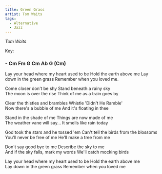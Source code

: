 ```yaml
---
title: Green Grass
artist: Tom Waits 
tags: 
  - Alternative
  - Jazz
---
```

*Tom Waits*

Key: 
### - Cm Fm G Cm Ab G (Cm)

<p class="lyrics">
Lay your head where my heart used to be  Hold the earth above me  
Lay down in the green grass  Remember when you loved me.    
  
Come closer don't be shy  Stand beneath a rainy sky  
The moon is over the rise  Think of me as a train goes by  
  
Clear the thistles and brambles  Whistle 'Didn't He Ramble'  
Now there's a bubble of me  And it's floating in thee  
  
Stand in the shade of me  Things are now made of me  
The weather vane will say...  It smells like rain today  
  
God took the stars and he tossed 'em  Can't tell the birds from the blossoms  
You'll never be free of me  He'll make a tree from me  
  
Don't say good bye to me  Describe the sky to me  
And if the sky falls, mark my words  We'll catch mocking birds  
  
Lay your head where my heart used to be  Hold the earth above me  
Lay down in the green grass  Remember when you loved me

</p>
